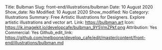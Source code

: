 Title: Bulbman
Slug: front-end/illustrations/bulbman
Date: 10 August 2020
Show_date: No
Modified: 10 August 2020
Show_modified: No
Category: Illustrations
Summary: Free Artistic Illustrations for Designers. Explore artistic illustrations and vector art.
Link: https://bulbman.art
Icon: https://ik.imagekit.io/developcafe/bulbman_9Y5VmZPkf.png
Attribution: Yes
Commercial: Yes
Github_edit_link: https://github.com/melboone/develop_cafe/edit/master/content/front-end/illustrations/bulbman.md